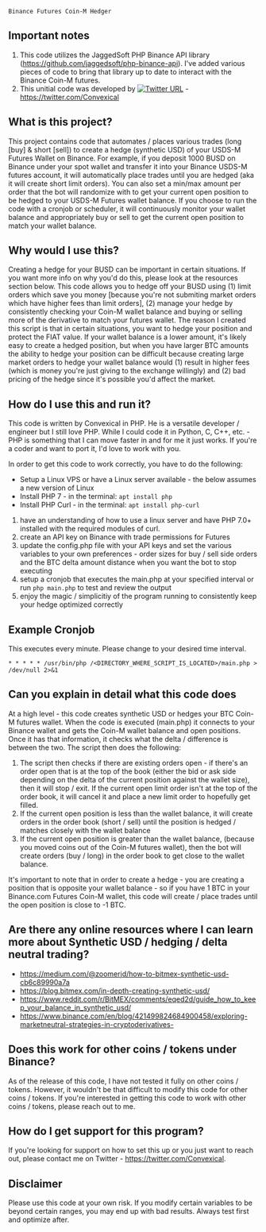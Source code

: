 `Binance Futures Coin-M Hedger`                                                        

## Important notes
1. This code utilizes the JaggedSoft PHP Binance API library (https://github.com/jaggedsoft/php-binance-api).  I've added various pieces of code to bring that library up to date to interact with the Binance Coin-M futures.
2. This unitial code was developed by [![Twitter URL](https://img.shields.io/twitter/url/https/twitter.com/Convexical.svg?style=social&label=Convexical)](https://twitter.com/Convexical) - https://twitter.com/Convexical

## What is this project?
This project contains code that automates / places various trades (long [buy] & short [sell]) to create a hedge (synthetic USD) of your USDS-M Futures Wallet on Binance.  For example, if you deposit 1000 BUSD on Binance under your spot wallet and transfer it into your Binance USDS-M futures account, it will automatically place trades until you are hedged (aka it will create short limit orders).  You can also set a min/max amount per order that the bot will randomize with to get your current open position to be hedged to your USDS-M Futures wallet balance.  If you choose to run the code with a cronjob or scheduler, it will continuously monitor your wallet balance and appropriately buy or sell to get the current open position to match your wallet balance.

## Why would I use this?
Creating a hedge for your BUSD can be important in certain situations.  If you want more info on why you'd do this, please look at the resources section below.  This code allows you to hedge off your BUSD using (1) limit orders which save you money [because you're not submiting market orders which have higher fees than limit orders], (2) manage your hedge by consistently checking your Coin-M  wallet balance and buying or selling more of the derivative to match your futures wallet.  The reason I created this script is that in certain situations, you want to hedge your position and protect the FIAT value.  If your wallet balance is a lower amount, it's likely easy to create a hedged position, but when you have larger BTC amounts the ability to hedge your position can be difficult because creating large market orders to hedge your wallet balance would (1) result in higher fees (which is money you're just giving to the exchange willingly) and (2) bad pricing of the hedge since it's possible you'd affect the market.

## How do I use this and run it?
This code is written by Convexical in PHP.  He is a versatile developer / engineer but I still love PHP. While I could code it in Python, C, C++, etc. - PHP is something that I can move faster in and for me it just works. If you're a coder and want to port it, I'd love to work with you. 

In order to get this code to work correctly, you have to do the following:

* Setup a Linux VPS or have a Linux server available - the below assumes a new version of Linux
* Install PHP 7 - in the terminal: `apt install php`
* Install PHP Curl - in the terminal: `apt install php-curl`

1. have an understanding of how to use a linux server and have PHP 7.0+ installed with the required modules of curl.
2. create an API key on Binance with trade permissions for Futures
3. update the config.php file with your API keys and set the various variables to your own preferences - order sizes for buy / sell side orders and the BTC delta amount distance when you want the bot to stop executing
4. setup a cronjob that executes the main.php at your specified interval or run `php main.php` to test and review the output
5. enjoy the magic / simplicitiy of the program running to consistently keep your hedge optimized correctly

## Example Cronjob
This executes every minute.  Please change to your desired time interval.

`* * * * * /usr/bin/php /<DIRECTORY_WHERE_SCRIPT_IS_LOCATED>/main.php > /dev/null 2>&1`

## Can you explain in detail what this code does 
At a high level - this code creates synthetic USD or hedges your BTC Coin-M futures wallet.  When the code is executed (main.php) it connects to your Binance wallet and gets the Coin-M wallet balance and open positions.  Once it has that information, it checks what the delta / difference is between the two.  The script then does the following:

1) The script then checks if there are existing orders open - if there's an order open that is at the top of the book (either the bid or ask side depending on the delta of the current position against the wallet size), then it will stop / exit.  If the current open limit order isn't at the top of the order book, it will cancel it and place a new limit order to hopefully get filled.
2) If the current open position is less than the wallet balance, it will create orders in the order book (short / sell) until the position is hedged / matches closely with the wallet balance
3) If the current open position is greater than the wallet balance, (because you moved coins out of the Coin-M futures wallet), then the bot will create orders (buy / long) in the order book to get close to the wallet balance.

It's important to note that in order to create a hedge - you are creating a position that is opposite your wallet balance - so if you have 1 BTC in your Binance.com Futures Coin-M wallet, this code will create / place trades until the open position is close to -1 BTC.

## Are there any online resources where I can learn more about Synthetic USD / hedging / delta neutral trading?
* https://medium.com/@zoomerjd/how-to-bitmex-synthetic-usd-cb6c89990a7a
* https://blog.bitmex.com/in-depth-creating-synthetic-usd/
* https://www.reddit.com/r/BitMEX/comments/eqed2d/guide_how_to_keep_your_balance_in_synthetic_usd/
* https://www.binance.com/en/blog/421499824684900458/exploring-marketneutral-strategies-in-cryptoderivatives-

## Does this work for other coins / tokens under Binance?
As of the release of this code, I have not tested it fully on other coins / tokens.  However, it wouldn't be that difficult to modify this code for other coins / tokens.  If you're interested in getting this code to work with other coins / tokens, please reach out to me.

## How do I get support for this program?
If you're looking for support on how to set this up or you just want to reach out, please contact me on Twitter - https://twitter.com/Convexical.

## Disclaimer
Please use this code at your own risk.  If you modify certain variables to be beyond certain ranges, you may end up with bad results.  Always test first and optimize after.
